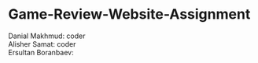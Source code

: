 # Game-Review-Website-Assignment
Danial Makhmud: coder <br />
Alisher Samat: coder <br />
Ersultan Boranbaev: <br />
